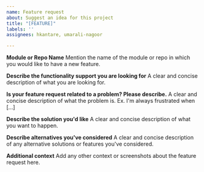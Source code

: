 ```yaml
---
name: Feature request
about: Suggest an idea for this project
title: "[FEATURE]"
labels: ''
assignees: hkantare, umarali-nagoor

---
```


**Module or Repo Name**
Mention the name of the module or repo in which you would like to have a new feature.

**Describe the functionality support you are looking for**
A clear and concise description of what you are looking for.

**Is your feature request related to a problem? Please describe.**
A clear and concise description of what the problem is. Ex. I'm always frustrated when [...]

**Describe the solution you'd like**
A clear and concise description of what you want to happen.

**Describe alternatives you've considered**
A clear and concise description of any alternative solutions or features you've considered.

**Additional context**
Add any other context or screenshots about the feature request here.
